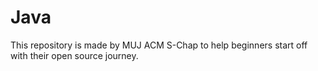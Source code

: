 # Java
 This repository is made by MUJ ACM S-Chap to help beginners start off with their open source journey.
